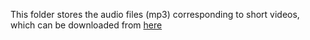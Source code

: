 This folder stores the audio files (mp3) corresponding to short videos, which can be downloaded from [here](https://pan.baidu.com/s/1ly1y66FHZBNw-Mo7psJA7A?pwd=sa09)
